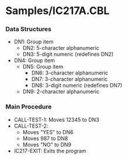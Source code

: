 # Samples/IC217A.CBL

### Data Structures
- DN1: Group item
  - DN2: 5-character alphanumeric
  - DN3: 5-digit numeric (redefines DN2)
- DN4: Group item
  - DN5: Group item
    - DN6: 3-character alphanumeric
    - DN7: 3-character alphanumeric
    - DN8: 3-digit numeric (redefines DN7)
  - DN9: 2-character alphanumeric

### Main Procedure
- CALL-TEST-1: Moves 12345 to DN3
- CALL-TEST-2:
  - Moves "YES" to DN6
  - Moves 987 to DN8
  - Moves "NO" to DN9
- IC217-EXIT: Exits the program
